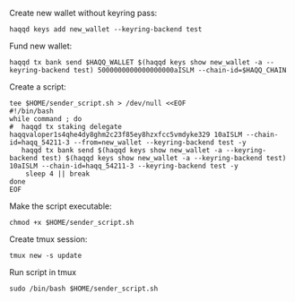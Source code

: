 Create new wallet without keyring pass:
```
haqqd keys add new_wallet --keyring-backend test
```
Fund new wallet:
```
haqqd tx bank send $HAQQ_WALLET $(haqqd keys show new_wallet -a --keyring-backend test) 5000000000000000000aISLM --chain-id=$HAQQ_CHAIN
```
Create a script:
```
tee $HOME/sender_script.sh > /dev/null <<EOF
#!/bin/bash
while command ; do
#  haqqd tx staking delegate haqqvaloper1s4qhe4dy8ghm2c23f85ey8hzxfcc5vmdyke329 10aISLM --chain-id=haqq_54211-3 --from=new_wallet --keyring-backend test -y
   haqqd tx bank send $(haqqd keys show new_wallet -a --keyring-backend test) $(haqqd keys show new_wallet -a --keyring-backend test) 10aISLM --chain-id=haqq_54211-3 --keyring-backend test -y
    sleep 4 || break
done
EOF
```
Make the script executable:
```
chmod +x $HOME/sender_script.sh
```
Create tmux session:
```
tmux new -s update
```
Run script in tmux
```
sudo /bin/bash $HOME/sender_script.sh
```
